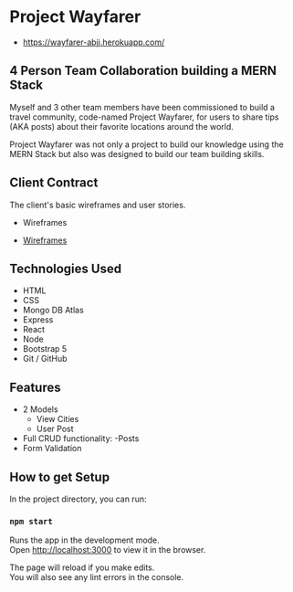 # Project Wayfarer
- https://wayfarer-abjj.herokuapp.com/

## 4 Person Team Collaboration building a MERN Stack 

Myself and 3 other team members have been commissioned to build a travel community, code-named Project Wayfarer, for users to share tips (AKA posts) about their favorite locations around the world.

Project Wayfarer was not only a project to build our knowledge using the MERN Stack but also was designed to build our team building skills. 

## Client Contract

The client's basic wireframes and user stories.

- Wireframes
* [Wireframes](./wireframes.png)


## Technologies Used
- HTML
- CSS
- Mongo DB Atlas
- Express
- React
- Node
- Bootstrap 5
- Git / GitHub

## Features
- 2 Models
    - View Cities
    - User Post
- Full CRUD functionality:
    -Posts
- Form Validation

## How to get Setup

In the project directory, you can run:

### `npm start`

Runs the app in the development mode.\
Open [http://localhost:3000](http://localhost:3000) to view it in the browser.

The page will reload if you make edits.\
You will also see any lint errors in the console.